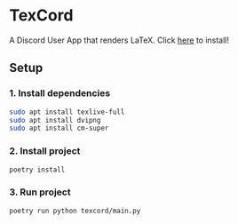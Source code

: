 # TexCord

A Discord User App that renders LaTeX. Click [here](https://discord.com/oauth2/authorize?client_id=1287885728604360899) to install!


## Setup

### 1. Install dependencies

```bash
sudo apt install texlive-full
sudo apt install dvipng
sudo apt install cm-super
```

### 2. Install project

```bash
poetry install
```

### 3. Run project

```bash
poetry run python texcord/main.py
```
